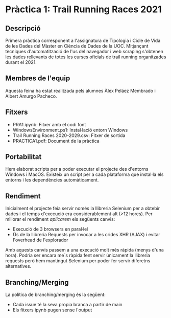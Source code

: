 # Pràctica 1: Trail Running Races 2021

## Descripció
Primera pràctica corresponent a l'assignatura de Tipologia i Cicle de Vida de les Dades del Màster en Ciència de Dades de la UOC. Mitjançant tècniques d'automatització de l'us del navegador i web scraping s'obtenen les dades rellevants de totes les curses oficials de trail running organitzades durant el 2021.

## Membres de l'equip
Aquesta feina ha estat realitzada pels alumnes Àlex Peláez Membrado i Albert Amurgo Pacheco.

## Fitxers
* PRA1.ipynb: Fitxer amb el codi font
* WindowsEnvironment.ps1: Instal·lació entorn Windows
* Trail Running Races 2020-2029.csv: Fitxer de sortida
* PRACTICA1.pdf: Document de la pràctica

## Portabilitat
Hem elaborat scripts per a poder executar el projecte des d'entorns Windows i MacOS. Existeix un script per a cada plataforma que instal·la els entorns i les dependències automàticament.

## Rendiment
Inicialment el projecte feia servir només la llibreria Selenium per a obtebir dades i el temps d'execució era considerablement alt (>12 hores). Per millorar el rendiment *aplicarem* els següents canvis:

* Execució de 3 browsers en paral·lel
* Ús de la llibreria Requests per invocar a les crides XHR (AJAX) i evitar l'overhead de l'explorador

Amb aquests canvis passem a una execució molt més ràpida (menys d'una hora). Podria ser encara me´s ràpida fent servir únicament la llibreria requests però hem mantingut Selenium per poder fer servir diferetns alternatives.

## Branching/Merging
La política de branching/merging és la següent:

* Cada issue té la seva propia branca a partir de main
* Els fitxers ipynb pugen sense l'output 

